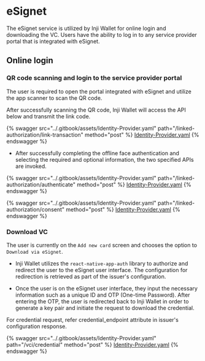 # eSignet

The eSignet service is utilized by Inji Wallet for online login and downloading the VC.  Users have the ability to log in to any service provider portal that is integrated with eSignet.

## Online login

### QR code scanning and login to the service provider portal

The user is required to open the portal integrated with eSignet and utilize the app scanner to scan the QR code. 

After successfully scanning the QR code, Inji Wallet will access the API below and transmit the link code.

{% swagger src="../.gitbook/assets/Identity-Provider.yaml" path="/linked-authorization/link-transaction" method="post" %}
[Identity-Provider.yaml](../.gitbook/assets/Identity-Provider.yaml)
{% endswagger %}

* After successfully completing the offline face authentication and selecting the required and optional information, the two specified APIs are invoked.

{% swagger src="../.gitbook/assets/Identity-Provider.yaml" path="/linked-authorization/authenticate" method="post" %}
[Identity-Provider.yaml](../.gitbook/assets/Identity-Provider.yaml)
{% endswagger %}

{% swagger src="../.gitbook/assets/Identity-Provider.yaml" path="/linked-authorization/consent" method="post" %}
[Identity-Provider.yaml](../.gitbook/assets/Identity-Provider.yaml)
{% endswagger %}

### Download VC

The user is currently on the `Add new card` screen and chooses the option to `Download via eSignet`.

* Inji Wallet utilizes the `react-native-app-auth` library to authorize and redirect the user to the eSignet user interface. The configuration for redirection is retrieved as part of the issuer's configuration.

* Once the user is on the eSignet user interface, they input the necessary information such as a unique ID and OTP (One-time Password). After entering the OTP, the user is redirected back to Inji Wallet in order to generate a key pair and initiate the request to download the credential.

For credential request, refer credential_endpoint attribute in issuer's configuration response.

{% swagger src="../.gitbook/assets/Identity-Provider.yaml" path="/vci/credential" method="post" %}
[Identity-Provider.yaml](../.gitbook/assets/Identity-Provider.yaml)
{% endswagger %}
